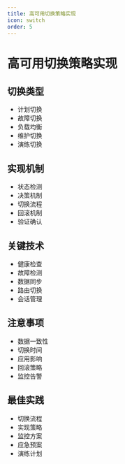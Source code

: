```yaml
---
title: 高可用切换策略实现
icon: switch
order: 5
---
```


# 高可用切换策略实现

## 切换类型
- 计划切换
- 故障切换
- 负载均衡
- 维护切换
- 演练切换

## 实现机制
- 状态检测
- 决策机制
- 切换流程
- 回滚机制
- 验证确认

## 关键技术
- 健康检查
- 故障检测
- 数据同步
- 路由切换
- 会话管理

## 注意事项
- 数据一致性
- 切换时间
- 应用影响
- 回滚策略
- 监控告警

## 最佳实践
- 切换流程
- 实现策略
- 监控方案
- 应急预案
- 演练计划
